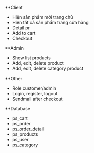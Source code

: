 **Client
- Hiện sản phẩm mới trang chủ
- Hiện tất cả sản phẩm trang cửa hàng
- Detail pr
- Add to cart
- Checkout

**Admin
- Show list products
- Add, edit, delete product
- Add, edit, delete category product

**Other
- Role customer/admin
- Login, register, logout
- Sendmail after checkout

**Database
- ps_cart
- ps_order
- ps_order_detail
- ps_products
- ps_user
- ps_category